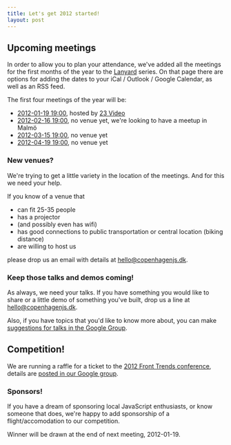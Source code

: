 ```yaml
---
title: Let's get 2012 started!
layout: post
---
```


## Upcoming meetings

In order to allow you to plan your attendance, we've added all the meetings for the first months of the year to the [Lanyard](http://lanyrd.com/series/copenhagenjs/) series. On that page there are options for adding the dates to your iCal / Outlook / Google Calendar, as well as an RSS feed.

The first four meetings of the year will be:

* [2012-01-19 19:00](http://lanyrd.com/2012/copenhagenjs-january/), hosted by [23 Video](http://www.23video.com)
* [2012-02-16 19:00](http://lanyrd.com/2012/copenhagenjs-february/), no venue yet, we're looking to have a meetup in Malmö
* [2012-03-15 19:00](http://lanyrd.com/2012/copenhagenjs-march/), no venue yet
* [2012-04-19 19:00](http://lanyrd.com/2012/copenhagenjs-april/), no venue yet

### New venues?

We're trying to get a little variety in the location of the meetings. And for this we need your help.

If you know of a venue that

* can fit 25-35 people
* has a projector
* (and possibly even has wifi)
* has good connections to public transportation or central location (biking distance)
* are willing to host us

please drop us an email with details at <hello@copenhagenjs.dk>.

### Keep those talks and demos coming!

As always, we need your talks. If you have something you would like to share or a little demo of something you've built, drop us a line at <hello@copenhagenjs.dk>.

Also, if you have topics that you'd like to know more about, you can make [suggestions for talks in the Google Group](http://groups.google.com/group/copenhagenjs).

## Competition!

We are running a raffle for a ticket to the [2012 Front Trends conference](http://2012.front-trends.com/), details are [posted in our Google group](http://groups.google.com/group/copenhagenjs/browse_thread/thread/29657152efd372a5).


### Sponsors!
If you have a dream of sponsoring local JavaScript enthusiasts, or know someone that does, we're happy to add sponsorship of a flight/accomodation to our competition.

Winner will be drawn at the end of next meeting, 2012-01-19.